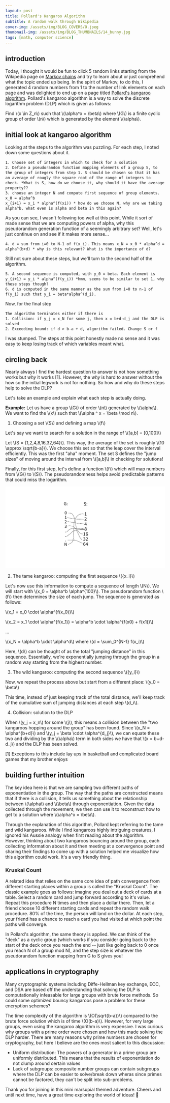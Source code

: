 ```yaml
---
layout: post
title: Pollard's Kangaroo Algorithm
subtitle: A random walk through Wikipedia  
cover-img: /assets/img/BLOG_COVERS/O.jpeg
thumbnail-img: /assets/img/BLOG_THUMBNAILS/14_bunny.jpg
tags: [math, computer science]
---
```


## introduction

Today, I thought it would be fun to click 5 random links starting from the Wikipedia page on [Markov chains](https://en.wikipedia.org/wiki/Markov_chain) and try to learn about or just comprehend what the topic ended up being. In the spirit of Markov, to do this, I generated 4 random numbers from 1 to the number of link elements on each page and was delighted to end up on a page titled [Pollard's kangaroo algorithm](https://en.wikipedia.org/wiki/Pollard%27s_kangaroo_algorithm). Pollard's kangaroo algorithm is a way to solve the discrete logarithm problem (DLP) which is given as follows:

Find \\(x \in Z_n\\) such that \\(\alpha^x = \beta\\) where \\(G\\) is a finite cyclic group of order \\(n\\) which is generated by the element \\(\alpha\\). 

## initial look at kangaroo algorithm

Looking at the steps to the algorithm was puzzling. For each step, I noted down some questions about it.

```
1. Choose set of integers in which to check for a solution
2. Define a pseudorandom function mapping elements of a group S, to the group of integers from step 1. S should be chosen so that it has an average of rougly the square root of the range of integers to check. *What is S, how do we choose it, why should it have the average property??
3. choose an integer N and compute first sequence of group elements. 
x_0 = alpha^b
x_{i+1} = x_i * alpha^(f(xi)) * how do we choose N, why are we taking alpha^b, what even is alpha and beta in this again?
```
As you can see, I wasn't following too well at this point. While it sort of made sense that we are computing powers of alpha, why this pseudorandom generation function of a seemingly arbitrary set? Well, let's just continue on and see if it makes more sense...

```
4. d = sum from i=0 to N-1 of f(x_i). This means x_N = x_0 * alpha^d = alpha^(b+d) * why is this relevant? What is the importance of d?
```

Still not sure about these steps, but we'll turn to the second half of the algorithm.

```
5. A second sequence is computed, with y_0 = beta. Each element is y_{i+1} = y_i * alpha^(f(y_i)) *hmm, seems to be similar to set 1, why these steps though?
6. d is ocmputed in the same manner as the sum from i=0 to n-1 of f(y_i) such that y_i = beta*alpha^(d_i).
```

Now, for the final step

```
The algorithm terminates either if there is
1. Collision: if y_j = x_N for some j, then x = b+d-d_j and the DLP is solved
2. Exceeding bound: if d > b-a + d, algorithm failed. Change S or f
```

I was stumped. The steps at this point honestly made no sense and it was easy to keep losing track of which variables meant what. 

## circling back
Nearly always I find the hardest question to answer is not how something works but *why* it works [1]. However, the *why* is hard to answer without the how so the initial legwork is not for nothing. So how and why do these steps help to solve the DLP? 

Let's take an example and explain what each step is actually doing.

**Example:** 
Let us have a group \\(G\\) of order \\(n\\) generated by \\(\alpha\\). We want to find the \\(x\\) such that \\(\alpha ^ x = \beta \mod n\\).


1. Choosing a set \\(S\\) and defining a map \\(f\\)

Let's say we want to search for a solution in the range of \\([a,b] = [0,100]\\)

Let \\(S = \{1,2,4,8,16,32,64\}\\). This way, the average of the set is roughly \\(10 \approx \sqrt{b-a}\\). We choose this set so that the leap cover the interval efficiently. This was the first "aha" moment. The set S defines the "jump sizes" of moving around the interval from \\([a,b]\\) in checking for solutions!

Finally, for this first step, let's define a function \\(f\\) which will map numbers from \\(G\\) to \\(S\\). The pseudorandomness helps avoid predictable patterns that could miss the logarithm.

![image](/assets/img/kangaroo/Drawing.png)

2. The tame kangaroo: computing the first sequence \\(\{x_i\}\\)

Let's now use this information to compute a sequence of length \\(N\\). We will start with \\(x_0 = \alpha^b \alpha^{100}\\). The pseudorandom function \\(f\\) then determines the size of each jump. The sequence is generated as follows:

\\(x_1 = x_0 \cdot \alpha^{f(x_0)}\\) 

\\(x_2 = x_1 \cdot \alpha^{f(x_1)} = \alpha^b \cdot \alpha^{f(x0) + f(x1)}\\)

...

\\(x_N = \alpha^b \cdot \alpha^d\\) where \\(d = \sum_0^{N-1} f(x_i)\\)

Here, \\(d\\) can be thought of as the total "jumping distance" in this sequence. Essentially, we're exponentially jumping through the group in a random way starting from the highest number.

3. The wild kangaroo: computing the second sequence \\(\{y_i\}\\)

Now, we repeat the process above but start from a different place: \\(y_0 = \beta\\)

This time, instead of just keeping track of the total distance, we'll keep track of the cumulative sum of jumping distances at each step \\(d_i\\).


4. Collision: solution to the DLP

When \\(y_j = x_n\\) for some \\(j\\), this means a collision between the "two kangaroos hopping around the group" has been found. Since \\(x_N = \alpha^{b+d}\\) and \\(y_j = \beta \cdot \alpha^{d_j}\\), we can equate these two and dividing by the \\(\alpha\\) term in both sides we have that \\(x = b+d-d_j\\) and the DLP has been solved.


[1] Exceptions to this include lay ups in basketball and complicated board games that my brother enjoys

## building further intuition
The key idea here is that we are sampling two different paths of exponentiation in the group. The way that the paths are constructed means that if there is a collision, it tells us something about the relationship between \\(\alpha\\) and \\(\beta\\) through exponentiation. Given the data collected through the movement, we then can use it to reconstruct how to get to a solution where \\(\alpha^x = \beta\\). 

Through the explanation of this algorithm, Pollard kept referring to the tame and wild kangaroos. While I find kangaroos highly intriguing creatures, I ignored his Aussie analogy when first reading about the algorithm. However, thinking about two kangaroos bouncing around the group, each collecting information about it and then meeting at a convergence point and sharing their findings to come up with a solution helped me visualize how this algorithm could work. It's a very friendly thing. 

### Kruskal Count
A related idea that relies on the same core idea of path convergence from different starting places within a group is called the "Kruskal Count". The classic example goes as follows: imagine you deal out a deck of cards at a table. Select a random card and jump forward according to it's value. Repeat this procedure N times and then place a dollar there. Then, let a friend choose 10 different starting cards and repeat the random walk procedure. 80% of the time, the person will land on the dollar. At each step, your friend has a chance to reach a card you had visited at which point the paths will converge.

In Pollard's algorithm, the same theory is applied. We can think of the "deck" as a cyclic group (which works if you consider going back to the start of the deck once you reach the end -- just like going back to 0 once you reach N of a group mod N), and the step size is whatever the pseudorandom function mapping from G to S gives you!


## applications in cryptography
Many cryptographic systems including Diffe-Hellman key exchange, ECC, and DSA are based off the understanding that solving the DLP is computationally infeasable for large groups with brute force methods. So could some optimized bouncy kangaroos pose a problem for these encryption schemes? 

The time complexity of the algorithm is \\(O(\sqrt{b-a})\\) compared to the brute force solution which is of time \\(O(b-a)\\). However, for very large groups, even using the kangaroo algorithm is very expensive. I was curious why groups with a prime order were chosen and how this made solving the DLP harder. There are many reasons why prime numbers are chosen for cryptography, but here I believe are the ones most salient to this discussion:

* Uniform distribution: The powers of a generator in a prime group are uniformly distributed. This means that the results of exponentiation do not clump around certain values
* Lack of subgroups: composite number groups can contain subgroups where the DLP can be easier to solve/break down wheras since primes cannot be factored, they can't be split into sub-problems.


Thank you for joining in this mini marsupial themed adventure. Cheers and until next time, have a great time exploring the world of ideas! 🦘